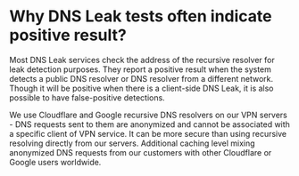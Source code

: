 # Why DNS Leak tests often indicate positive result?

Most DNS Leak services check the address of the recursive resolver for leak detection purposes. They report a positive result when the system detects a public DNS resolver or DNS resolver from a different network. Though it will be positive when there is a client-side DNS Leak, it is also possible to have false-positive detections.

We use Cloudflare and Google recursive DNS resolvers on our VPN servers - DNS requests sent to them are anonymized and cannot be associated with a specific client of VPN service. It can be more secure than using recursive resolving directly from our servers. Additional caching level mixing anonymized DNS requests from our customers with other Cloudflare or Google users worldwide.
